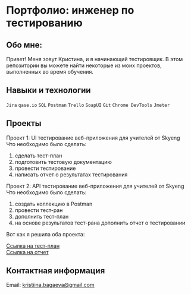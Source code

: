 # **Портфолио: инженер по тестированию**

## Обо мне: 

Привет!
Меня зовут Кристина, и я начинающий тестировщик.
В этом репозитории вы можете найти некоторые из моих проектов, выполненных во время обучения.

## Навыки и технологии

`Jira` `qase.io` `SQL` `Postman` `Trello` `SoapUI` `Git` `Chrome DevTools` `Jmeter`

## Проекты  
Проект 1:  UI тестирование веб-приложения для учителей от Skyeng  
Что необходимо было сделать:  
1. сделать тест-план  
2. подготовить тестовую документацию  
3. провести тестирование
4. написать отчет о результатах тестирования  

Проект 2: API тестирование веб-приложения для учителей от Skyeng  
Что необходимо было сделать:  
1. создать коллекцию в Postman
2. провести тест-ран
3. дополнить тест-план
4. на основе результатов тест-рана дополнить отчет о тестировании

Вот как я решила оба проекта:   

[Ссылка на тест-план](https://github.com/KristiinaB/SkyJob/blob/f1cdcce4d65475b47de60a64e58fbc96d8bab9f1/Project/%D0%A2%D0%B5%D1%81%D1%82-%D0%BF%D0%BB%D0%B0%D0%BD.md)  
[Ссылка на отчет](https://github.com/KristiinaB/SkyJob/blob/f1cdcce4d65475b47de60a64e58fbc96d8bab9f1/Project/%D0%9E%D1%82%D1%87%D0%B5%D1%82%20%D0%BE%20%D1%82%D0%B5%D1%81%D1%82%D0%B8%D1%80%D0%BE%D0%B2%D0%B0%D0%BD%D0%B8%D0%B8%20%D0%B8%D1%82%D0%BE%D0%B3%D0%BE%D0%B2%D0%BE%D0%B3%D0%BE%20%D0%BF%D1%80%D0%BE%D0%B5%D0%BA%D1%82%D0%B0.md)   


## Контактная информация  
Email: kristiina.bagaeva@gmail.com  
